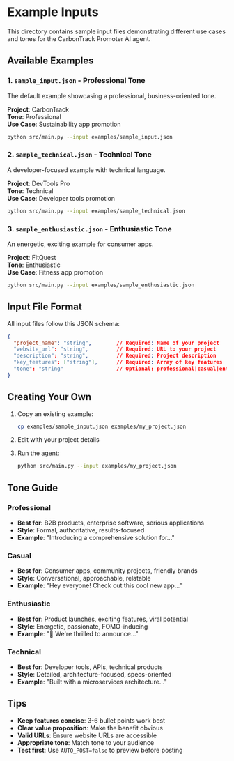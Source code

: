 # Example Inputs

This directory contains sample input files demonstrating different use cases and tones for the CarbonTrack Promoter AI agent.

## Available Examples

### 1. `sample_input.json` - Professional Tone
The default example showcasing a professional, business-oriented tone.

**Project**: CarbonTrack  
**Tone**: Professional  
**Use Case**: Sustainability app promotion

```bash
python src/main.py --input examples/sample_input.json
```

### 2. `sample_technical.json` - Technical Tone
A developer-focused example with technical language.

**Project**: DevTools Pro  
**Tone**: Technical  
**Use Case**: Developer tools promotion

```bash
python src/main.py --input examples/sample_technical.json
```

### 3. `sample_enthusiastic.json` - Enthusiastic Tone
An energetic, exciting example for consumer apps.

**Project**: FitQuest  
**Tone**: Enthusiastic  
**Use Case**: Fitness app promotion

```bash
python src/main.py --input examples/sample_enthusiastic.json
```

## Input File Format

All input files follow this JSON schema:

```json
{
  "project_name": "string",        // Required: Name of your project
  "website_url": "string",         // Required: URL to your project
  "description": "string",         // Required: Project description
  "key_features": ["string"],      // Required: Array of key features
  "tone": "string"                 // Optional: professional|casual|enthusiastic|technical
}
```

## Creating Your Own

1. Copy an existing example:
   ```bash
   cp examples/sample_input.json examples/my_project.json
   ```

2. Edit with your project details

3. Run the agent:
   ```bash
   python src/main.py --input examples/my_project.json
   ```

## Tone Guide

### Professional
- **Best for**: B2B products, enterprise software, serious applications
- **Style**: Formal, authoritative, results-focused
- **Example**: "Introducing a comprehensive solution for..."

### Casual
- **Best for**: Consumer apps, community projects, friendly brands
- **Style**: Conversational, approachable, relatable
- **Example**: "Hey everyone! Check out this cool new app..."

### Enthusiastic
- **Best for**: Product launches, exciting features, viral potential
- **Style**: Energetic, passionate, FOMO-inducing
- **Example**: "🎉 We're thrilled to announce..."

### Technical
- **Best for**: Developer tools, APIs, technical products
- **Style**: Detailed, architecture-focused, specs-oriented
- **Example**: "Built with a microservices architecture..."

## Tips

- **Keep features concise**: 3-6 bullet points work best
- **Clear value proposition**: Make the benefit obvious
- **Valid URLs**: Ensure website URLs are accessible
- **Appropriate tone**: Match tone to your audience
- **Test first**: Use `AUTO_POST=false` to preview before posting
